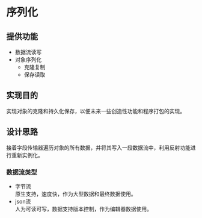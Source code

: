 ﻿# 序列化
## 提供功能

- 数据流读写
- 对象序列化
    - 克隆复制
    - 保存读取

## 实现目的
实现对象的克隆和持久化保存，以便未来一些创造性功能和程序打包的实现。

## 设计思路

接着字段传输器遍历对象的所有数据，并将其写入一段数据流中，利用反射功能进行重新实例化。

### 数据流类型

- 字节流  
  原生支持，速度快，作为大型数据和最终数据使用。
- json流  
  人为可读可写，数据支持版本控制，作为编辑器数据使用。


